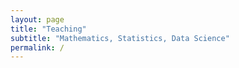 ```yaml
---
layout: page
title: "Teaching"
subtitle: "Mathematics, Statistics, Data Science"
permalink: /
---
```

